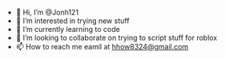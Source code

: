 - 👋 Hi, I’m @Jonh121
- 👀 I’m interested in trying new stuff
- 🌱 I’m currently learning to code
- 💞️ I’m looking to collaborate on trying to script stuff for roblox
- 📫 How to reach me eamil at hhow8324@gmail.com

<!---
Jonh121/Jonh121 is a ✨ special ✨ repository because its `README.md` (this file) appears on your GitHub profile.
You can click the Preview link to take a look at your changes.
--->
